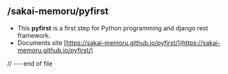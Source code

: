 ## /sakai-memoru/pyfirst

- This **pyfirst** is a first step for Python programming and django rest framework.
- Documents site
[https://sakai-memoru.github.io/pyfirst/](https://sakai-memoru.github.io/pyfirst/)


// --- end of file
